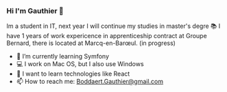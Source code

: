 ### Hi I'm Gauthier 👋

Im a student in IT, next year I will continue my studies in master's degre 📚
I have 1 years of work expericence in apprenticeship contract at Groupe Bernard, there is located at Marcq-en-Barœul. (in progress)

- 🌱 I’m currently learning Symfony
- 💻 I work on Mac OS, but I also use Windows
- 📱 I want to learn technologies like React
- 📫 How to reach me: Boddaert.Gauthier@gmail.com


